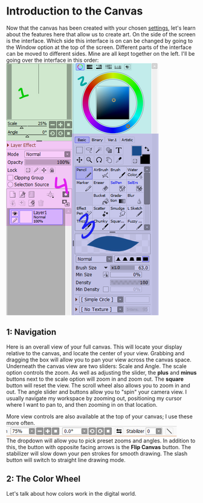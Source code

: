 # Introduction to the Canvas
Now that the canvas has been created with your chosen [settings](settings.md), let's learn about the features here that allow us to create art. On the side of the screen is the interface. Which side this interface is on can be changed by going to the Window option at the top of the screen. Different parts of the interface can be moved to different sides. Mine are all kept together on the left. I'll be going over the interface in this order:
![Interface](images/inter.jpg) 
## 1: Navigation
Here is an overall view of your full canvas. This will locate your display relative to the canvas, and locate the center of your view. Grabbing and dragging the box will allow you to pan your view across the canvas space. Underneath the canvas view are two sliders: Scale and Angle. The scale option controls the zoom. As well as adjusting the slider, the **plus** and **minus** buttons next to the scale option will zoom in and zoom out. The **square** button will reset the view. The scroll wheel also allows you to zoom in and out. The angle slider and buttons allow you to "spin" your camera view. I usually navigate my workspace by zooming out, positioning my cursor where I want to pan to, and then zooming in on that location.
  
More view controls are also available at the top of your canvas; I use these more often. 
![Scale and angle buttons](images/buttons.jpg)   
The dropdown will allow you to pick preset zooms and angles. In addition to this, the button with opposite facing arrows is the **Flip Canvas** button. The stabilizer will slow down your pen strokes for smooth drawing. The slash button will switch to straight line drawing mode.

## 2: The Color Wheel 
Let's talk about how colors work in the digital world.
